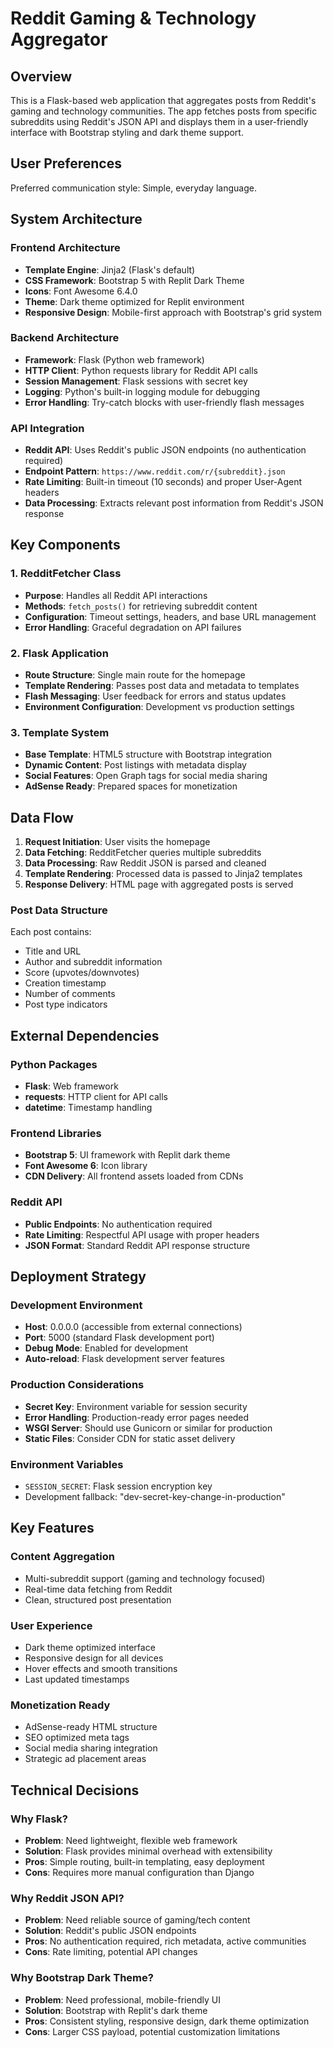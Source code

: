 # Reddit Gaming & Technology Aggregator

## Overview

This is a Flask-based web application that aggregates posts from Reddit's gaming and technology communities. The app fetches posts from specific subreddits using Reddit's JSON API and displays them in a user-friendly interface with Bootstrap styling and dark theme support.

## User Preferences

Preferred communication style: Simple, everyday language.

## System Architecture

### Frontend Architecture
- **Template Engine**: Jinja2 (Flask's default)
- **CSS Framework**: Bootstrap 5 with Replit Dark Theme
- **Icons**: Font Awesome 6.4.0
- **Theme**: Dark theme optimized for Replit environment
- **Responsive Design**: Mobile-first approach with Bootstrap's grid system

### Backend Architecture
- **Framework**: Flask (Python web framework)
- **HTTP Client**: Python requests library for Reddit API calls
- **Session Management**: Flask sessions with secret key
- **Logging**: Python's built-in logging module for debugging
- **Error Handling**: Try-catch blocks with user-friendly flash messages

### API Integration
- **Reddit API**: Uses Reddit's public JSON endpoints (no authentication required)
- **Endpoint Pattern**: `https://www.reddit.com/r/{subreddit}.json`
- **Rate Limiting**: Built-in timeout (10 seconds) and proper User-Agent headers
- **Data Processing**: Extracts relevant post information from Reddit's JSON response

## Key Components

### 1. RedditFetcher Class
- **Purpose**: Handles all Reddit API interactions
- **Methods**: `fetch_posts()` for retrieving subreddit content
- **Configuration**: Timeout settings, headers, and base URL management
- **Error Handling**: Graceful degradation on API failures

### 2. Flask Application
- **Route Structure**: Single main route for the homepage
- **Template Rendering**: Passes post data and metadata to templates
- **Flash Messaging**: User feedback for errors and status updates
- **Environment Configuration**: Development vs production settings

### 3. Template System
- **Base Template**: HTML5 structure with Bootstrap integration
- **Dynamic Content**: Post listings with metadata display
- **Social Features**: Open Graph tags for social media sharing
- **AdSense Ready**: Prepared spaces for monetization

## Data Flow

1. **Request Initiation**: User visits the homepage
2. **Data Fetching**: RedditFetcher queries multiple subreddits
3. **Data Processing**: Raw Reddit JSON is parsed and cleaned
4. **Template Rendering**: Processed data is passed to Jinja2 templates
5. **Response Delivery**: HTML page with aggregated posts is served

### Post Data Structure
Each post contains:
- Title and URL
- Author and subreddit information
- Score (upvotes/downvotes)
- Creation timestamp
- Number of comments
- Post type indicators

## External Dependencies

### Python Packages
- **Flask**: Web framework
- **requests**: HTTP client for API calls
- **datetime**: Timestamp handling

### Frontend Libraries
- **Bootstrap 5**: UI framework with Replit dark theme
- **Font Awesome 6**: Icon library
- **CDN Delivery**: All frontend assets loaded from CDNs

### Reddit API
- **Public Endpoints**: No authentication required
- **Rate Limiting**: Respectful API usage with proper headers
- **JSON Format**: Standard Reddit API response structure

## Deployment Strategy

### Development Environment
- **Host**: 0.0.0.0 (accessible from external connections)
- **Port**: 5000 (standard Flask development port)
- **Debug Mode**: Enabled for development
- **Auto-reload**: Flask development server features

### Production Considerations
- **Secret Key**: Environment variable for session security
- **Error Handling**: Production-ready error pages needed
- **WSGI Server**: Should use Gunicorn or similar for production
- **Static Files**: Consider CDN for static asset delivery

### Environment Variables
- `SESSION_SECRET`: Flask session encryption key
- Development fallback: "dev-secret-key-change-in-production"

## Key Features

### Content Aggregation
- Multi-subreddit support (gaming and technology focused)
- Real-time data fetching from Reddit
- Clean, structured post presentation

### User Experience
- Dark theme optimized interface
- Responsive design for all devices
- Hover effects and smooth transitions
- Last updated timestamps

### Monetization Ready
- AdSense-ready HTML structure
- SEO optimized meta tags
- Social media sharing integration
- Strategic ad placement areas

## Technical Decisions

### Why Flask?
- **Problem**: Need lightweight, flexible web framework
- **Solution**: Flask provides minimal overhead with extensibility
- **Pros**: Simple routing, built-in templating, easy deployment
- **Cons**: Requires more manual configuration than Django

### Why Reddit JSON API?
- **Problem**: Need reliable source of gaming/tech content
- **Solution**: Reddit's public JSON endpoints
- **Pros**: No authentication required, rich metadata, active communities
- **Cons**: Rate limiting, potential API changes

### Why Bootstrap Dark Theme?
- **Problem**: Need professional, mobile-friendly UI
- **Solution**: Bootstrap with Replit's dark theme
- **Pros**: Consistent styling, responsive design, dark theme optimization
- **Cons**: Larger CSS payload, potential customization limitations